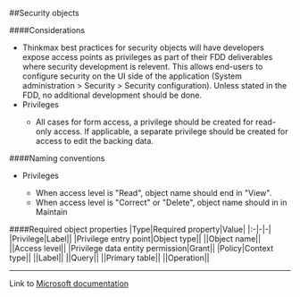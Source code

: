 ##Security objects

####Considerations
<ul>
    <li>Thinkmax best practices for security objects will have developers expose access points as privileges as part of their FDD deliverables where security development is relevent.  This allows end-users to configure security on the UI side of the application (System administration > Security > Security configuration).  Unless stated in the FDD, no additional development should be done. </li>
    <li>Privileges</li>
        <ul>
            <li>All cases for form access, a privilege should be created for read-only access. If applicable, a separate privilege should be created for access to edit the backing data.</li>
        </ul>
</ul>

####Naming conventions
<ul>
    <li>Privileges</li>
    <ul>
        <li>When access level is "Read", object name should end in "View".</li>
        <li>When access level is "Correct" or "Delete", object name should in in Maintain</li>
    </ul>
</ul>

####Required object properties
|Type|Required property|Value|
|:-|-|-|
|Privilege|Label||
|Privilege entry point|Object type||
||Object name||
||Access level||
|Privilege data entity permission|Grant||
|Policy|Context type||
||Label||
||Query||
||Primary table||
||Operation||

<hr>
Link to <a href="https://learn.microsoft.com/en-us/dynamics365/fin-ops-core/dev-itpro/sysadmin/security-architecture">Microsoft documentation</a>